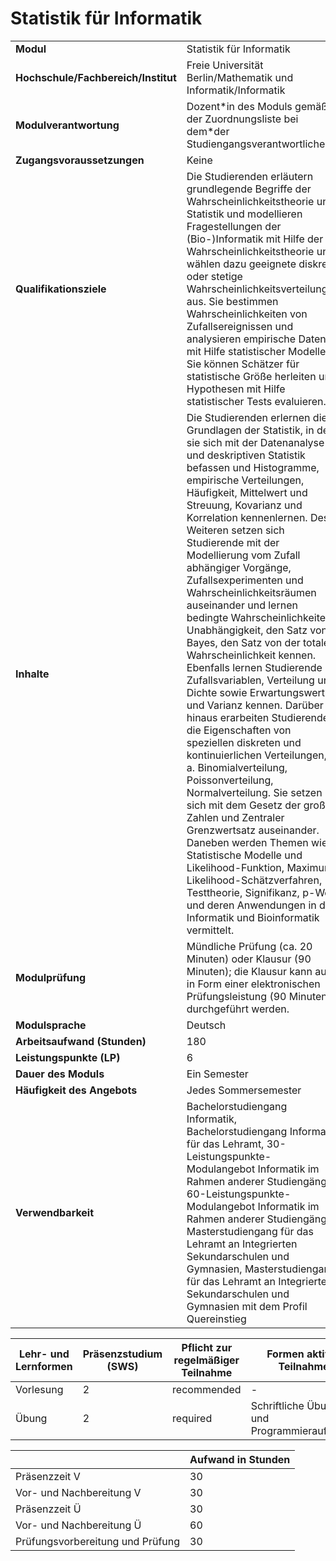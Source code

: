 # Statistik für Informatik

| | |
|-|-|
|**Modul**                           | Statistik für Informatik |
|**Hochschule/Fachbereich/Institut** | Freie Universität Berlin/Mathematik und Informatik/Informatik |
|**Modulverantwortung**              | Dozent\*in des Moduls gemäß der Zuordnungsliste bei dem\*der Studiengangsverantwortlichen |
|**Zugangsvoraussetzungen**          | Keine |
|**Qualifikationsziele**             | Die Studierenden erläutern grundlegende Begriffe der Wahrscheinlichkeitstheorie und Statistik und modellieren Fragestellungen der (Bio-)Informatik mit Hilfe der Wahrscheinlichkeitstheorie und wählen dazu geeignete diskrete oder stetige Wahrscheinlichkeitsverteilungen aus. Sie bestimmen Wahrscheinlichkeiten von Zufallsereignissen und analysieren empirische Daten mit Hilfe statistischer Modelle. Sie können Schätzer für statistische Größe herleiten und Hypothesen mit Hilfe statistischer Tests evaluieren. |
|**Inhalte**                         | Die Studierenden erlernen die Grundlagen der Statistik, in dem sie sich mit der Datenanalyse und deskriptiven Statistik befassen und Histogramme, empirische Verteilungen, Häufigkeit, Mittelwert und Streuung, Kovarianz und Korrelation kennenlernen. Des Weiteren setzen sich Studierende mit der Modellierung vom Zufall abhängiger Vorgänge, Zufallsexperimenten und Wahrscheinlichkeitsräumen auseinander und lernen bedingte Wahrscheinlichkeiten, Unabhängigkeit, den Satz von Bayes, den Satz von der totalen Wahrscheinlichkeit kennen. Ebenfalls lernen Studierende Zufallsvariablen, Verteilung und Dichte sowie Erwartungswert und Varianz kennen. Darüber hinaus erarbeiten Studierende die Eigenschaften von speziellen diskreten und kontinuierlichen Verteilungen, u. a. Binomialverteilung, Poissonverteilung, Normalverteilung. Sie setzen sich mit dem Gesetz der großen Zahlen und Zentraler Grenzwertsatz auseinander. Daneben werden Themen wie Statistische Modelle und Likelihood-Funktion, Maximum-Likelihood-Schätzverfahren, Testtheorie, Signifikanz, p-Wert und deren Anwendungen in der Informatik und Bioinformatik vermittelt. |
|**Modulprüfung**                    | Mündliche Prüfung (ca. 20 Minuten) oder Klausur (90 Minuten); die Klausur kann auch in Form einer elektronischen Prüfungsleistung (90 Minuten) durchgeführt werden. |
|**Modulsprache**                    | Deutsch |
|**Arbeitsaufwand (Stunden)**        | 180|
|**Leistungspunkte (LP)**            | 6 |
|**Dauer des Moduls**                | Ein Semester |
|**Häufigkeit des Angebots**         | Jedes Sommersemester |
|**Verwendbarkeit**                  | Bachelorstudiengang Informatik, Bachelorstudiengang Informatik für das Lehramt, 30-Leistungspunkte-Modulangebot Informatik im Rahmen anderer Studiengänge, 60-Leistungspunkte-Modulangebot Informatik im Rahmen anderer Studiengänge, Masterstudiengang für das Lehramt an Integrierten Sekundarschulen und Gymnasien, Masterstudiengang für das Lehramt an Integrierten Sekundarschulen und Gymnasien mit dem Profil Quereinstieg |

| Lehr- und Lernformen | Präsenzstudium <br> (SWS) | Pflicht zur regelmäßiger Teilnahme | Formen aktiver Teilnahme |
| ---------------------|---------------------------|------------------------------------|------------------------- |
| Vorlesung | 2 | recommended | - |
| Übung | 2 | required | Schriftliche Übungs- und Programmieraufgaben |

|   | Aufwand in Stunden |
| - |--------------------|
| Präsenzzeit V | 30 |
| Vor- und Nachbereitung V | 30 |
| Präsenzzeit Ü | 30 |
| Vor- und Nachbereitung Ü | 60 |
| Prüfungsvorbereitung und Prüfung | 30 |
